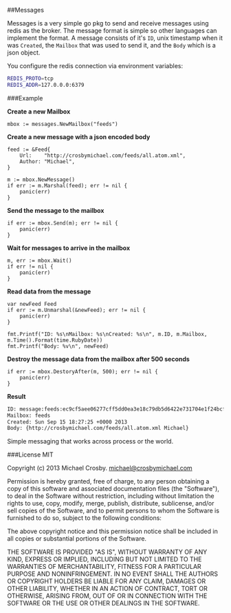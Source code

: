 ##Messages

Messages is a very simple go pkg to send and receive messages using redis as the broker.  The message format is simple so other languages can implement the format.
A message consists of it's `ID`, unix timestamp when it was `Created`, the `Mailbox` that was used to send it, and the `Body` which is a json object.

You configure the redis connection via environment variables:

```bash
REDIS_PROTO=tcp
REDIS_ADDR=127.0.0.0:6379
```

###Example

**Create a new Mailbox**

```golang
mbox := messages.NewMailbox("feeds") 
```


**Create a new message with a json encoded body**
```golang
feed := &Feed{
    Url:    "http://crosbymichael.com/feeds/all.atom.xml",
    Author: "Michael",
}

m := mbox.NewMessage()
if err := m.Marshal(feed); err != nil {
    panic(err)
}
```

**Send the message to the mailbox**
```golang
if err := mbox.Send(m); err != nil {
    panic(err)
}
```

**Wait for messages to arrive in the mailbox**
```golang
m, err := mbox.Wait()
if err != nil {
    panic(err)
}
```

**Read data from the message**
```golang
var newFeed Feed
if err := m.Unmarshal(&newFeed); err != nil {
    panic(err)
}

fmt.Printf("ID: %s\nMailbox: %s\nCreated: %s\n", m.ID, m.Mailbox, m.Time().Format(time.RubyDate))
fmt.Printf("Body: %v\n", newFeed)
```

**Destroy the message data from the mailbox after 500 seconds**
```golang
if err := mbox.DestoryAfter(m, 500); err != nil {
    panic(err)
}
```

**Result**
```bash
ID: message:feeds:ec9cf5aee06277cff5dd0ea3e18c79db5d6422e731704e1f24bcfe189d93c7b5
Mailbox: feeds
Created: Sun Sep 15 18:27:25 +0000 2013
Body: {http://crosbymichael.com/feeds/all.atom.xml Michael}
```

Simple messaging that works across process or the world.

###License
MIT

Copyright (c) 2013 Michael Crosby. michael@crosbymichael.com

Permission is hereby granted, free of charge, to any person
obtaining a copy of this software and associated documentation 
files (the "Software"), to deal in the Software without 
restriction, including without limitation the rights to use, copy, 
modify, merge, publish, distribute, sublicense, and/or sell copies 
of the Software, and to permit persons to whom the Software is 
furnished to do so, subject to the following conditions:

The above copyright notice and this permission notice shall be 
included in all copies or substantial portions of the Software.

THE SOFTWARE IS PROVIDED "AS IS", WITHOUT WARRANTY OF ANY KIND,
EXPRESS OR IMPLIED,
INCLUDING BUT NOT LIMITED TO THE WARRANTIES OF MERCHANTABILITY, 
FITNESS FOR A PARTICULAR PURPOSE AND NONINFRINGEMENT. 
IN NO EVENT SHALL THE AUTHORS OR COPYRIGHT 
HOLDERS BE LIABLE FOR ANY CLAIM, 
DAMAGES OR OTHER LIABILITY, 
WHETHER IN AN ACTION OF CONTRACT, 
TORT OR OTHERWISE, 
ARISING FROM, OUT OF OR IN CONNECTION WITH 
THE SOFTWARE OR THE USE OR OTHER DEALINGS IN THE SOFTWARE.
